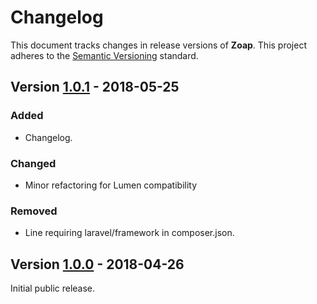 # Changelog

This document tracks changes in release versions of **Zoap**. This project adheres to the [Semantic Versioning](http://semver.org/spec/v2.0.0.html) standard.



## Version [1.0.1](https://github.com/viewflex/zoap/tree/1.0.1) - 2018-05-25

### Added

- Changelog.

### Changed

- Minor refactoring for Lumen compatibility

### Removed

- Line requiring laravel/framework in composer.json.

## Version [1.0.0](https://github.com/viewflex/zoap/tree/1.0) - 2018-04-26

Initial public release.
